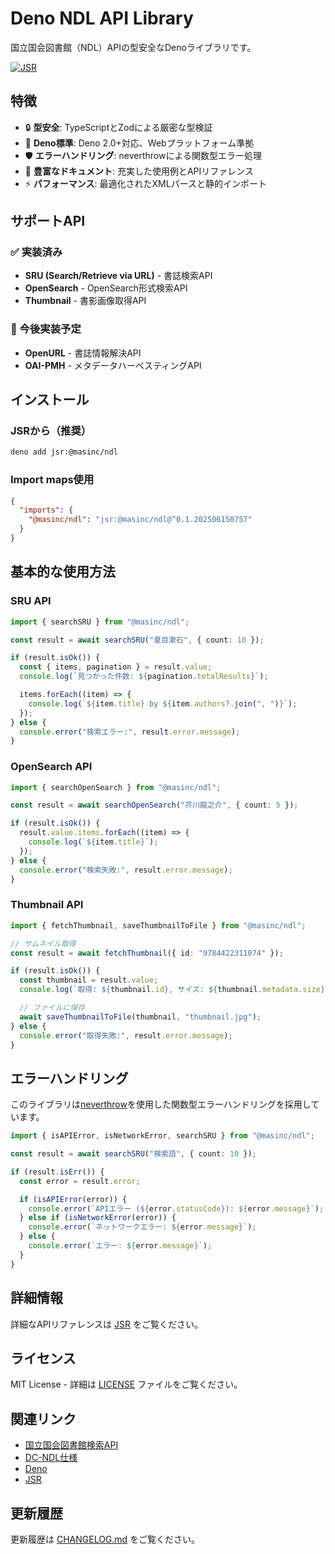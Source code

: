 # Deno NDL API Library

国立国会図書館（NDL）APIの型安全なDenoライブラリです。

[![JSR](https://jsr.io/badges/@masinc/ndl)](https://jsr.io/@masinc/ndl)

## 特徴

- 🔒 **型安全**: TypeScriptとZodによる厳密な型検証
- 🚀 **Deno標準**: Deno 2.0+対応、Webプラットフォーム準拠
- 🛡️ **エラーハンドリング**: neverthrowによる関数型エラー処理
- 📝 **豊富なドキュメント**: 充実した使用例とAPIリファレンス
- ⚡ **パフォーマンス**: 最適化されたXMLパースと静的インポート

## サポートAPI

### ✅ 実装済み

- **SRU (Search/Retrieve via URL)** - 書誌検索API
- **OpenSearch** - OpenSearch形式検索API
- **Thumbnail** - 書影画像取得API

### 🚧 今後実装予定

- **OpenURL** - 書誌情報解決API
- **OAI-PMH** - メタデータハーベスティングAPI

## インストール

### JSRから（推奨）

```bash
deno add jsr:@masinc/ndl
```

### Import maps使用

```json
{
  "imports": {
    "@masinc/ndl": "jsr:@masinc/ndl@^0.1.202506150757"
  }
}
```

## 基本的な使用方法

### SRU API

```typescript
import { searchSRU } from "@masinc/ndl";

const result = await searchSRU("夏目漱石", { count: 10 });

if (result.isOk()) {
  const { items, pagination } = result.value;
  console.log(`見つかった件数: ${pagination.totalResults}`);

  items.forEach((item) => {
    console.log(`${item.title} by ${item.authors?.join(", ")}`);
  });
} else {
  console.error("検索エラー:", result.error.message);
}
```

### OpenSearch API

```typescript
import { searchOpenSearch } from "@masinc/ndl";

const result = await searchOpenSearch("芥川龍之介", { count: 5 });

if (result.isOk()) {
  result.value.items.forEach((item) => {
    console.log(`${item.title}`);
  });
} else {
  console.error("検索失敗:", result.error.message);
}
```

### Thumbnail API

```typescript
import { fetchThumbnail, saveThumbnailToFile } from "@masinc/ndl";

// サムネイル取得
const result = await fetchThumbnail({ id: "9784422311074" });

if (result.isOk()) {
  const thumbnail = result.value;
  console.log(`取得: ${thumbnail.id}, サイズ: ${thumbnail.metadata.size}`);

  // ファイルに保存
  await saveThumbnailToFile(thumbnail, "thumbnail.jpg");
} else {
  console.error("取得失敗:", result.error.message);
}
```

## エラーハンドリング

このライブラリは[neverthrow](https://github.com/supermacro/neverthrow)を使用した関数型エラーハンドリングを採用しています。

```typescript
import { isAPIError, isNetworkError, searchSRU } from "@masinc/ndl";

const result = await searchSRU("検索語", { count: 10 });

if (result.isErr()) {
  const error = result.error;

  if (isAPIError(error)) {
    console.error(`APIエラー (${error.statusCode}): ${error.message}`);
  } else if (isNetworkError(error)) {
    console.error(`ネットワークエラー: ${error.message}`);
  } else {
    console.error(`エラー: ${error.message}`);
  }
}
```

## 詳細情報

詳細なAPIリファレンスは [JSR](https://jsr.io/@masinc/ndl) をご覧ください。

## ライセンス

MIT License - 詳細は [LICENSE](./LICENSE) ファイルをご覧ください。

## 関連リンク

- [国立国会図書館検索API](https://ndlsearch.ndl.go.jp/help/api/specifications)
- [DC-NDL仕様](https://www.ndl.go.jp/jp/dlib/standards/meta/index.html)
- [Deno](https://deno.land/)
- [JSR](https://jsr.io/)

## 更新履歴

更新履歴は [CHANGELOG.md](./CHANGELOG.md) をご覧ください。
